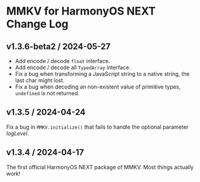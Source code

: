 # MMKV for HarmonyOS NEXT Change Log

## v1.3.6-beta2 / 2024-05-27
* Add encode / decode `float` interface.
* Add encode / decode all `TypedArray` interface.
* Fix a bug when transforming a JavaScript string to a native string, the last char might lost.
* Fix a bug when decoding an non-existent value of primitive types, `undefined` is not returned.

## v1.3.5 / 2024-04-24
Fix a bug in `MMKV.initialize()` that fails to handle the optional parameter _logLevel_.

## v1.3.4 / 2024-04-17

The first official HarmonyOS NEXT package of MMKV. Most things actually work!
